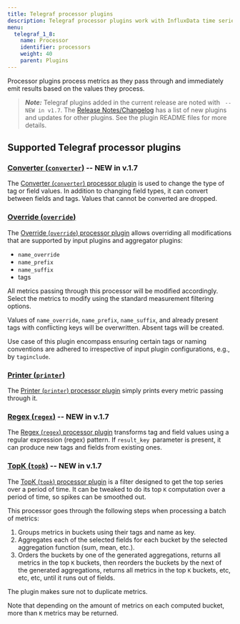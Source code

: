 ```yaml
---
title: Telegraf processor plugins
description: Telegraf processor plugins work with InfluxData time series platform to process metrics and emit results based on the values processed.
menu:
  telegraf_1_8:
    name: Processor
    identifier: processors
    weight: 40
    parent: Plugins
---
```


Processor plugins process metrics as they pass through and immediately emit results based on the values they process.

> ***Note:*** Telegraf plugins added in the current release are noted with ` -- NEW in v1.7`.
>The [Release Notes/Changelog](/telegraf/v1.8/about_the_project/release-notes-changelog) has a list of new plugins and updates for other plugins. See the plugin README files for more details.


## Supported Telegraf processor plugins


### [Converter (`converter`)](https://github.com/influxdata/telegraf/tree/release-1.7/plugins/processors/converter) -- NEW in v.1.7

The [Converter (`converter`) processor plugin](https://github.com/influxdata/telegraf/tree/release-1.7/plugins/processors/converter) is used to change the type of tag or field values. In addition to changing field types, it can convert between fields and tags. Values that cannot be converted are dropped.

### [Override (`override`)](https://github.com/influxdata/telegraf/tree/release-1.7/plugins/processors/override)

The [Override (`override`) processor plugin](https://github.com/influxdata/telegraf/tree/release-1.7/plugins/processors/override) allows overriding all modifications that are supported by input plugins and aggregator plugins:

* `name_override`
* `name_prefix`
* `name_suffix`
* tags

All metrics passing through this processor will be modified accordingly. Select the metrics to modify using the standard measurement filtering options.

Values of `name_override`, `name_prefix`, `name_suffix`, and already present tags with conflicting keys will be overwritten. Absent tags will be created.

Use case of this plugin encompass ensuring certain tags or naming conventions are adhered to irrespective of input plugin configurations, e.g., by `taginclude`.

### [Printer (`printer`)](https://github.com/influxdata/telegraf/tree/release-1.4/plugins/processors/printer)

The [Printer (`printer`) processor plugin](https://github.com/influxdata/telegraf/tree/release-1.4/plugins/processors/printer) simply prints every metric passing through it.

### [Regex (`regex`)](https://github.com/influxdata/telegraf/tree/release-1.7/plugins/processors/regex) -- NEW in v.1.7

The [Regex (`regex`) processor plugin](https://github.com/influxdata/telegraf/tree/release-1.7/plugins/processors/regex) transforms tag and field values using a regular expression (regex) pattern. If `result_key `parameter is present, it can produce new tags and fields from existing ones.

### [TopK (`topk`)](https://github.com/influxdata/telegraf/tree/release-1.7/plugins/processors/topk) -- NEW in v.1.7

The [TopK (`topk`) processor plugin](https://github.com/influxdata/telegraf/tree/release-1.7/plugins/processors/topk) is a filter designed to get the top series over a period of time. It can be tweaked to do its top `K` computation over a period of time, so spikes can be smoothed out.

This processor goes through the following steps when processing a batch of metrics:

1. Groups metrics in buckets using their tags and name as key.
2. Aggregates each of the selected fields for each bucket by the selected aggregation function (sum, mean, etc.).
3. Orders the buckets by one of the generated aggregations, returns all metrics in the top `K` buckets, then reorders the buckets by the next of the generated aggregations, returns all metrics in the top `K` buckets, etc, etc, etc, until it runs out of fields.

The plugin makes sure not to duplicate metrics.

Note that depending on the amount of metrics on each computed bucket, more than `K` metrics may be returned.
